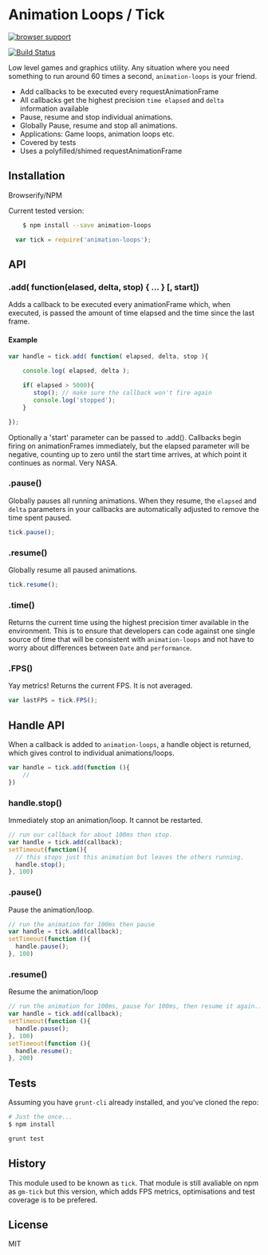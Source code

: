 # Animation Loops / Tick

[![browser support](https://ci.testling.com/CharlotteGore/animation-timer.png)](https://ci.testling.com/CharlotteGore/animation-timer)

[![Build Status](https://travis-ci.org/CharlotteGore/tick.png?branch=master)](https://travis-ci.org/CharlotteGore/tick)

Low level games and graphics utility. Any situation where you need something to run around 60 times a second, `animation-loops` is your friend.

- Add callbacks to be executed every requestAnimationFrame
- All callbacks get the highest precision `time elapsed` and `delta` information available
- Pause, resume and stop individual animations.
- Globally Pause, resume and stop all animations.
- Applications: Game loops, animation loops etc.
- Covered by tests
- Uses a polyfilled/shimed requestAnimationFrame

## Installation

Browserify/NPM

Current tested version:

```sh
    $ npm install --save animation-loops
```

```js
  var tick = require('animation-loops');
```

## API

### .add( function(elased, delta, stop) { ... }  [, start])

Adds a callback to be executed every animationFrame which, when executed, is passed
the amount of time elapsed and the time since the last frame.

#### Example

```js
var handle = tick.add( function( elapsed, delta, stop ){

	console.log( elapsed, delta );

	if( elapsed > 5000){
       stop(); // make sure the callback won't fire again 
       console.log('stopped');   		
	}

});
```

Optionally a 'start' parameter can be passed to .add(). Callbacks begin firing on animationFrames 
immediately, but the elapsed parameter will be negative, counting up to zero until the start time arrives, at 
which point it continues as normal. Very NASA. 

### .pause()

Globally pauses all running animations. When they resume, the `elapsed` and `delta` parameters 
in your callbacks are automatically adjusted to remove the time spent paused.

```js
tick.pause();
```
  
### .resume()

Globally resume all paused animations. 

```js
tick.resume();
```

### .time()

Returns the current time using the highest precision timer available in the environment. This is to ensure 
that developers can code against one single source of time that will be consistent with `animation-loops` and 
not have to worry about differences between `Date` and `performance`. 

### .FPS()

Yay metrics! Returns the current FPS. It is not averaged.

```js
var lastFPS = tick.FPS();
```

## Handle API

When a callback is added to `animation-loops`, a handle object is returned, which gives control
to individual animations/loops. 

```js
var handle = tick.add(function (){
    //
})
```
  
### handle.stop()

Immediately stop an animation/loop. It cannot be restarted.

```js
// run our callback for about 100ms then stop.
var handle = tick.add(callback);
setTimeout(function(){
  // this stops just this animation but leaves the others running.
  handle.stop();
}, 100)
```
    
### .pause()

Pause the animation/loop. 

```js
// run the animation for 100ms then pause
var handle = tick.add(callback);
setTimeout(function (){
  handle.pause();
}, 100)
```
    
### .resume()

Resume the animation/loop

```js
// run the animation for 100ms, pause for 100ms, then resume it again..
var handle = tick.add(callback);
setTimeout(function (){
  handle.pause();
}, 100)
setTimeout(function (){
  handle.resume();
}, 200)
```

## Tests

Assuming you have `grunt-cli` already installed, and you've cloned the repo:

```sh
# Just the once...
$ npm install
```

```sh
grunt test
```

## History

This module used to be known as `tick`. That module is still avaliable on npm as `gm-tick` but this 
version, which adds FPS metrics, optimisations and test coverage is to be prefered.

## License

  MIT
